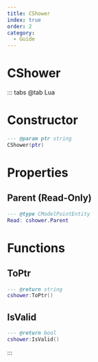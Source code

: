 ```yaml
---
title: CShower
index: true
order: 2
category:
  - Guide
---
```


# CShower

::: tabs
@tab Lua
# Constructor
```lua
--- @param ptr string
CShower(ptr)
```
# Properties
## Parent (Read-Only)
```lua
--- @type CModelPointEntity
Read: cshower.Parent
```
# Functions
## ToPtr
```lua
--- @return string
cshower:ToPtr()
```
## IsValid
```lua
--- @return bool
cshower:IsValid()
```

:::